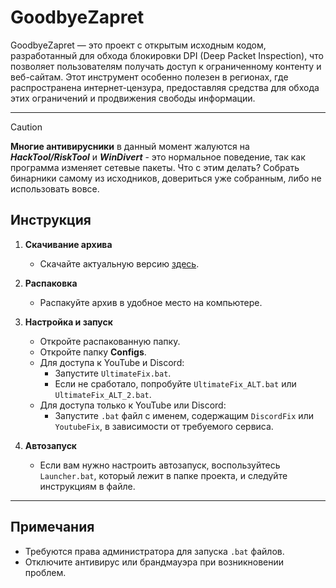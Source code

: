 # GoodbyeZapret

GoodbyeZapret — это проект с открытым исходным кодом, разработанный для обхода блокировки DPI (Deep Packet Inspection), что позволяет пользователям получать доступ к ограниченному контенту и веб-сайтам. Этот инструмент особенно полезен в регионах, где распространена интернет-цензура, предоставляя средства для обхода этих ограничений и продвижения свободы информации.

---

> [!CAUTION]  
> **Многие антивирусники** в данный момент жалуются на ***HackTool/RiskTool*** и ***WinDivert*** - это нормальное поведение, так как программа изменяет сетевые пакеты. Что с этим делать? Собрать бинарники самому из исходников, довериться уже собранным, либо не использовать вовсе.

## Инструкция

1. **Скачивание архива**
   - Скачайте актуальную версию [здесь](https://github.com/ALFiX01/GoodbyeZapret/releases/download/Stable/GoodbyeZapret.zip).

2. **Распаковка**
   - Распакуйте архив в удобное место на компьютере.

3. **Настройка и запуск**
   - Откройте распакованную папку.
   - Откройте папку **Configs**.
   - Для доступа к YouTube и Discord:
     - Запустите `UltimateFix.bat`.
     - Если не сработало, попробуйте `UltimateFix_ALT.bat` или `UltimateFix_ALT_2.bat`.
   - Для доступа только к YouTube или Discord:
     - Запустите `.bat` файл с именем, содержащим `DiscordFix` или `YoutubeFix`, в зависимости от требуемого сервиса.  

4. **Автозапуск**
   - Если вам нужно настроить автозапуск, воспользуйтесь `Launcher.bat`, который лежит в папке проекта, и следуйте инструкциям в файле.

---

## Примечания

- Требуются права администратора для запуска `.bat` файлов.
- Отключите антивирус или брандмауэра при возникновении проблем.

